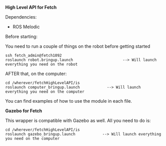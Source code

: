 **High Level API for Fetch**

Dependencies:

- ROS Melodic

Before starting:

You need to run a couple of things on the robot before getting started
```
ssh fetch_admin@fetch1092
roslaunch robot.bringup.launch                      --> Will launch everything you need on the robot
```
AFTER that, on the computer:
```
cd /wherever/fetchHighLevelAPI/is
roslaunch computer_bringup.launch            --> Will launch everything you need on the computer
```
You can find examples of how to use the module in each file.



**Gazebo for Fetch**

This wrapper is compatible with Gazebo as well. All you need to do is:
```
cd /wherever/fetchHighLevelAPI/is
roslaunch gazebo_bringup.launch            --> Will launch everything you need on the computer
```
